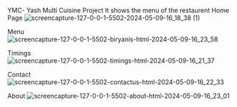 YMC- Yash Multi Cuisine Project
It shows the menu of the restaurent
Home Page
![screencapture-127-0-0-1-5502-2024-05-09-16_18_38 (1)](https://github.com/Yashwanth-Reddy-Nandhyala/Restaurant-project/assets/165826715/77b836aa-de55-4499-93bc-9f1b32e6922f)


Menu
![screencapture-127-0-0-1-5502-biryanis-html-2024-05-09-16_23_58](https://github.com/Yashwanth-Reddy-Nandhyala/Restaurant-project/assets/165826715/bb3928f0-21c0-4481-96f0-e7aebffeaa12)



Timings
![screencapture-127-0-0-1-5502-timings-html-2024-05-09-16_21_37](https://github.com/Yashwanth-Reddy-Nandhyala/Restaurant-project/assets/165826715/53bb10ba-12eb-4c69-bf5d-097b3ca76709)

Contact
![screencapture-127-0-0-1-5502-contactus-html-2024-05-09-16_22_33](https://github.com/Yashwanth-Reddy-Nandhyala/Restaurant-project/assets/165826715/9f53fe3e-6342-42e6-8b97-e2e6b4940973)

About
![screencapture-127-0-0-1-5502-about-html-2024-05-09-16_23_01](https://github.com/Yashwanth-Reddy-Nandhyala/Restaurant-project/assets/165826715/633c36d0-543c-4fda-aa5d-98c57968f774)



